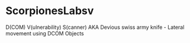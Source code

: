 # ScorpionesLabsv
D(COM) V(ulnerability) S(canner) AKA Devious swiss army knife - Lateral movement using DCOM Objects

